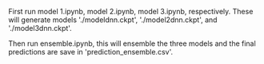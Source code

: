 First run model 1.ipynb, model 2.ipynb, model 3.ipynb, respectively. These will generate models './modeldnn.ckpt', './model2dnn.ckpt', and './model3dnn.ckpt'.

Then run ensemble.ipynb, this will ensemble the three models and the final predictions are save in 'prediction_ensemble.csv'.
